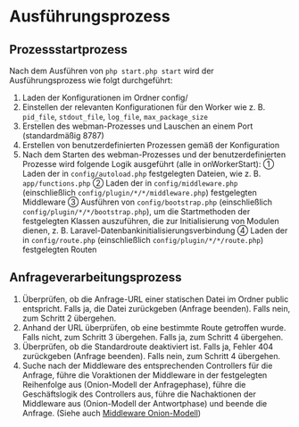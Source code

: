 # Ausführungsprozess

## Prozessstartprozess

Nach dem Ausführen von `php start.php start` wird der Ausführungsprozess wie folgt durchgeführt:

1. Laden der Konfigurationen im Ordner config/
2. Einstellen der relevanten Konfigurationen für den Worker wie z. B. `pid_file`, `stdout_file`, `log_file`, `max_package_size`
3. Erstellen des webman-Prozesses und Lauschen an einem Port (standardmäßig 8787)
4. Erstellen von benutzerdefinierten Prozessen gemäß der Konfiguration
5. Nach dem Starten des webman-Prozesses und der benutzerdefinierten Prozesse wird folgende Logik ausgeführt (alle in onWorkerStart):
   ① Laden der in `config/autoload.php` festgelegten Dateien, wie z. B. `app/functions.php`
   ② Laden der in `config/middleware.php` (einschließlich `config/plugin/*/*/middleware.php`) festgelegten Middleware
   ③ Ausführen von `config/bootstrap.php` (einschließlich `config/plugin/*/*/bootstrap.php`), um die Startmethoden der festgelegten Klassen auszuführen, die zur Initialisierung von Modulen dienen, z. B. Laravel-Datenbankinitialisierungsverbindung
   ④ Laden der in `config/route.php` (einschließlich `config/plugin/*/*/route.php`) festgelegten Routen

## Anfrageverarbeitungsprozess
1. Überprüfen, ob die Anfrage-URL einer statischen Datei im Ordner public entspricht. Falls ja, die Datei zurückgeben (Anfrage beenden). Falls nein, zum Schritt 2 übergehen.
2. Anhand der URL überprüfen, ob eine bestimmte Route getroffen wurde. Falls nicht, zum Schritt 3 übergehen. Falls ja, zum Schritt 4 übergehen.
3. Überprüfen, ob die Standardroute deaktiviert ist. Falls ja, Fehler 404 zurückgeben (Anfrage beenden). Falls nein, zum Schritt 4 übergehen.
4. Suche nach der Middleware des entsprechenden Controllers für die Anfrage, führe die Voraktionen der Middleware in der festgelegten Reihenfolge aus (Onion-Modell der Anfragephase), führe die Geschäftslogik des Controllers aus, führe die Nachaktionen der Middleware aus (Onion-Modell der Antwortphase) und beende die Anfrage. (Siehe auch [Middleware Onion-Modell](https://www.workerman.net/doc/webman/middleware.html#%E4%B8%AD%E9%97%B4%E4%BB%B6%E6%B4%8B%E8%91%B1%E6%A8%A1%E5%9E%8B))
